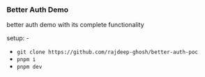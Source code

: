 ### Better Auth Demo

better auth demo with its complete functionality

setup: -

- `git clone https://github.com/rajdeep-ghosh/better-auth-poc`
- `pnpm i`
- `pnpm dev`
